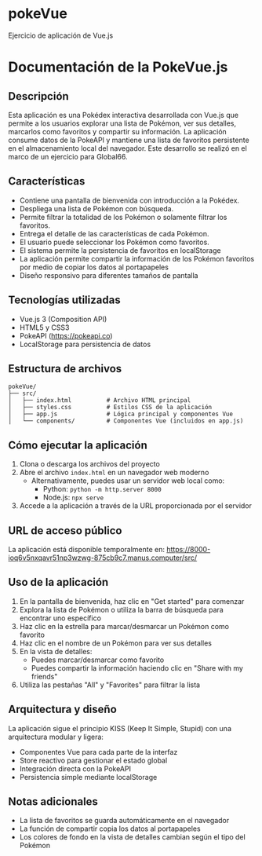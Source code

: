 # pokeVue
Ejercicio de aplicación de Vue.js 

# Documentación de la PokeVue.js

## Descripción
Esta aplicación es una Pokédex interactiva desarrollada con Vue.js que permite a los usuarios explorar una lista de Pokémon, ver sus detalles, marcarlos como favoritos y compartir su información. La aplicación consume datos de la PokeAPI y mantiene una lista de favoritos persistente en el almacenamiento local del navegador.
Este desarrollo se realizó en el marco de un ejercicio para Global66.

## Características
- Contiene una pantalla de bienvenida con introducción a la Pokédex.
- Despliega una lista de Pokémon con búsqueda.
- Permite filtrar la totalidad de los Pokémon o solamente filtrar los favoritos.
- Entrega el detalle de las características de cada Pokémon.
- El usuario puede seleccionar los Pokémon como favoritos.
- El sistema permite la persistencia de favoritos en localStorage
- La aplicación permite compartir la información de los Pokémon favoritos por medio de copiar los datos al portapapeles
- Diseño responsivo para diferentes tamaños de pantalla

## Tecnologías utilizadas
- Vue.js 3 (Composition API)
- HTML5 y CSS3
- PokeAPI (https://pokeapi.co)
- LocalStorage para persistencia de datos

## Estructura de archivos
```
pokeVue/
├── src/
│   ├── index.html          # Archivo HTML principal
│   ├── styles.css          # Estilos CSS de la aplicación
│   ├── app.js              # Lógica principal y componentes Vue
│   └── components/         # Componentes Vue (incluidos en app.js)
```

## Cómo ejecutar la aplicación
1. Clona o descarga los archivos del proyecto
2. Abre el archivo `index.html` en un navegador web moderno
   - Alternativamente, puedes usar un servidor web local como:
     - Python: `python -m http.server 8000`
     - Node.js: `npx serve`
3. Accede a la aplicación a través de la URL proporcionada por el servidor

## URL de acceso público
La aplicación está disponible temporalmente en:
https://8000-ioq6v5nxqavr51np3wzwg-875cb9c7.manus.computer/src/

## Uso de la aplicación
1. En la pantalla de bienvenida, haz clic en "Get started" para comenzar
2. Explora la lista de Pokémon o utiliza la barra de búsqueda para encontrar uno específico
3. Haz clic en la estrella para marcar/desmarcar un Pokémon como favorito
4. Haz clic en el nombre de un Pokémon para ver sus detalles
5. En la vista de detalles:
   - Puedes marcar/desmarcar como favorito
   - Puedes compartir la información haciendo clic en "Share with my friends"
6. Utiliza las pestañas "All" y "Favorites" para filtrar la lista

## Arquitectura y diseño
La aplicación sigue el principio KISS (Keep It Simple, Stupid) con una arquitectura modular y ligera:
- Componentes Vue para cada parte de la interfaz
- Store reactivo para gestionar el estado global
- Integración directa con la PokeAPI
- Persistencia simple mediante localStorage

## Notas adicionales
- La lista de favoritos se guarda automáticamente en el navegador
- La función de compartir copia los datos al portapapeles
- Los colores de fondo en la vista de detalles cambian según el tipo del Pokémon

